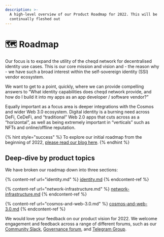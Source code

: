 ```yaml
---
description: >-
  A high-level overview of our Product Roadmap for 2022. This will be
  continually fleshed out
---
```


# 🗺 Roadmap

Our focus is to expand the utility of the cheqd network for decentralised identity use cases. This is our core mission and vision and - the reason why - we have such a broad interest within the self-sovereign identity (SSI) vendor ecosystem.

We want to get to a point, quickly, where we can provide compelling answers to “What identity capabilities does cheqd network provide, and how do I build it into my apps as an app developer / software vendor?”

Equally important as a focus area is deeper integrations with the Cosmos and wider Web 3.0 ecosystem. Digital identity is a burning need across DeFi, CeDeFi, and “traditional” Web 2.0 apps that cuts across as a “horizontal”, as well as being extremely important in “verticals” such as NFTs and online/offline reputation.

{% hint style="success" %}
To explore our initial roadmap from the beginning of 2022, [please read our blog here](https://blog.cheqd.io/cheqds-product-vision-for-2022-6a92e8e4d296).
{% endhint %}



## Deep-dive by product topics

We have broken our roadmap down into three sections:

{% content-ref url="identity.md" %}
[identity.md](identity.md)
{% endcontent-ref %}

{% content-ref url="network-infrastructure.md" %}
[network-infrastructure.md](network-infrastructure.md)
{% endcontent-ref %}

{% content-ref url="cosmos-and-web-3.0.md" %}
[cosmos-and-web-3.0.md](cosmos-and-web-3.0.md)
{% endcontent-ref %}

We would love your feedback on our product vision for 2022. We welcome engagement and feedback across a range of different forums, such as our [Community Slack](http://cheqd.link/join-cheqd-slack), [Governance forum](https://commonwealth.im/cheqd), and [Telegram Group](https://t.me/cheqd).
